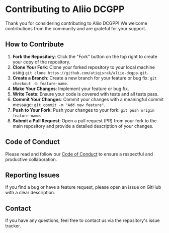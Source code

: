 # Contributing to Aliio DCGPP

Thank you for considering contributing to Aliio DCGPP! We welcome contributions from the community and are grateful for your support.

## How to Contribute

1. **Fork the Repository**: Click the "Fork" button on the top right to create your copy of the repository.
2. **Clone Your Fork**: Clone your forked repository to your local machine using `git clone https://github.com/atiqisrak/aliio-dcgpp.git`.
3. **Create a Branch**: Create a new branch for your feature or bug fix: `git checkout -b feature-name`.
4. **Make Your Changes**: Implement your feature or bug fix.
5. **Write Tests**: Ensure your code is covered with tests and all tests pass.
6. **Commit Your Changes**: Commit your changes with a meaningful commit message: `git commit -m "Add new feature"`.
7. **Push to Your Fork**: Push your changes to your fork: `git push origin feature-name`.
8. **Submit a Pull Request**: Open a pull request (PR) from your fork to the main repository and provide a detailed description of your changes.

## Code of Conduct

Please read and follow our [Code of Conduct](CODE_OF_CONDUCT.md) to ensure a respectful and productive collaboration.

## Reporting Issues

If you find a bug or have a feature request, please open an issue on GitHub with a clear description.

## Contact

If you have any questions, feel free to contact us via the repository's issue tracker.
